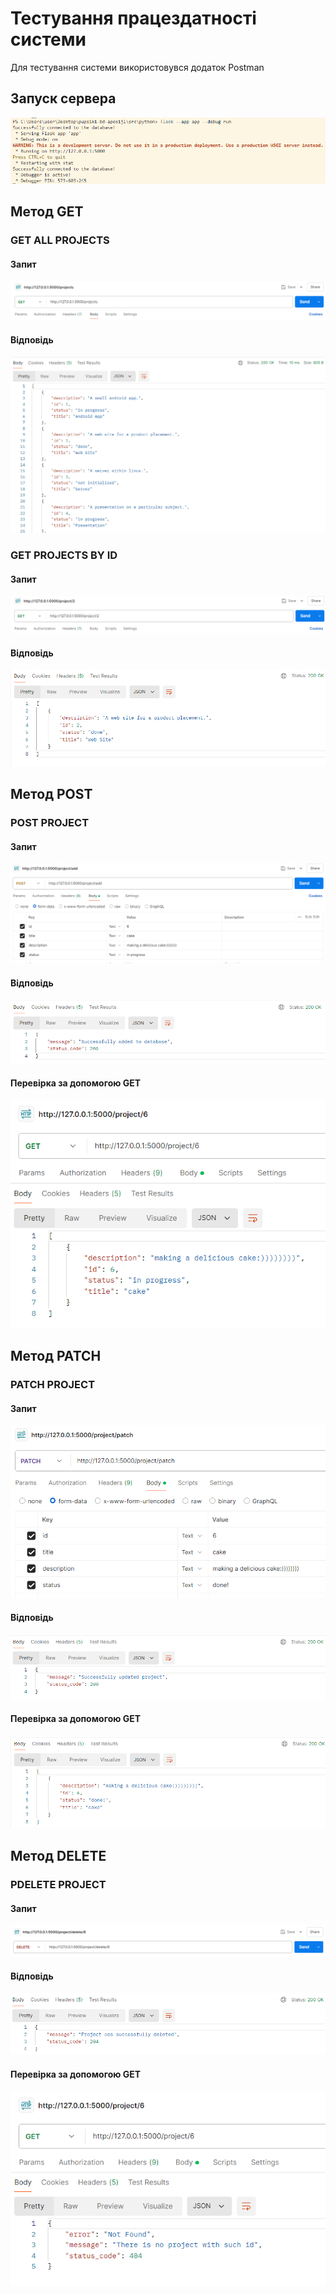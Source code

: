 # Тестування працездатності системи
Для тестування системи використовувся додаток Postman
## Запуск сервера
 ![](./1.png)

## Метод GET

### GET ALL PROJECTS
#### Запит
 ![](./2.png)
#### Відповідь
 ![](./3.png)

### GET PROJECTS BY ID
#### Запит
 ![](./4.png)
#### Відповідь
 ![](./5.png)

## Метод POST

### POST PROJECT
#### Запит
 ![](./6.png)
#### Відповідь
 ![](./7.png)

#### Перевірка за допомогою GET
 ![](./8.png)

## Метод PATCH

### PATCH PROJECT
#### Запит
 ![](./9.png)
#### Відповідь
 ![](./10.png)

#### Перевірка за допомогою GET
 ![](./11.png)
 
 ## Метод DELETE

### PDELETE PROJECT
#### Запит
 ![](./12.png)
#### Відповідь
 ![](./13.png)

#### Перевірка за допомогою GET
 ![](./14.png)
 
 
